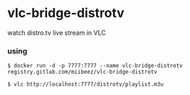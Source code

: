 # vlc-bridge-distrotv

watch distro.tv live stream in VLC

### using

`$ docker run -d -p 7777:7777 --name vlc-bridge-distrotv registry.gitlab.com/miibeez/vlc-bridge-distrotv`

`$ vlc http://localhost:7777/distrotv/playlist.m3u`
